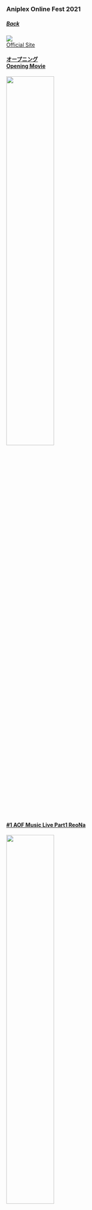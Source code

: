 ### Aniplex Online Fest 2021
##### [Back](../AOF_List.md)

<img src="../../../../Img/Aniplex%20Online%20Fest/mv_logo.png" width="vw"><br>
[Official Site](https://aniplex-online-fest.com/)

#### [オープニング<br>Opening Movie](AOF2021_OpeningMovie.md)
<img src="../../../../Img/Aniplex%20Online%20Fest/AOF2021/01_Opening%20Movie.png" width="50%">

#### [#1 AOF Music Live Part1 ReoNa](AOF2021_Ep1.md)
<img src="../../../../Img/Aniplex%20Online%20Fest/AOF2021/02_Music%20Live%20ReoNa.png" width="50%">

#### [#2 AOF Music Live Part1 SawanoHiroyuki[nZk]](AOF2021_Ep2.md)
<img src="../../../../Img/Aniplex%20Online%20Fest/AOF2021/03_Music%20Live%20SawanoHiroyuki[nZk].png" width="50%">

#### [オープニングトーク<br>Opening Talk](AOF2021_OpeningTalk.md)
<img src="../../../../Img/Aniplex%20Online%20Fest/AOF2021/04_Opening%20Talk.png" width="50%">

#### [#3 「魔法少女まどか☆マギカ」10年の軌跡<br>#3 Tracing the ten-year history of Puella Magi Madoka Magica](AOF2021_Ep3.md)
<img src="../../../../Img/Aniplex%20Online%20Fest/AOF2021/05_Puella%20Magi%20Madoka%20Magica.png" width="50%">

#### [#4 「Fate/Grand Order ANIME PROJECT」Special Program](AOF2021_Ep4.md)
<img src="../../../../Img/Aniplex%20Online%20Fest/AOF2021/06_FateGrand%20Order%20ANIME%20PROJECT.png" width="50%">

#### [MC Part1](AOF2021_MCPart1.md)
<img src="../../../../Img/Aniplex%20Online%20Fest/AOF2021/07_MC%20Part1.png" width="50%">

#### [#5 「SK∞ エスケーエイト　愛の仮面舞踏会」楽屋生中継<br>#5 "SK8 the Infinity" Special Stage Event - Backstage Live Broadcast](AOF2021_Ep5.md)
<img src="../../../../Img/Aniplex%20Online%20Fest/AOF2021/08_SK8%20the%20Infinity.png" width="50%">

#### [#6 「Making of ヴァニタスの手記」<br>#6 Making of "The Case Study of Vanitas"](AOF2021_Ep6.md)
<img src="../../../../Img/Aniplex%20Online%20Fest/AOF2021/09_The%20Case%20Study%20of%20Vanitas.png" width="50%">

#### [#7 「魔法科高校の優等生」<br>#7 The Honor at Magic High School](AOF2021_Ep7.md)
<img src="../../../../Img/Aniplex%20Online%20Fest/AOF2021/10_The%20Honor%20at%20Magic%20High%20School.png" width="50%">

#### [#8 「平穏世代の韋駄天達」<br>#8 The Idaten Deities Know Only Peace](AOF2021_Ep8.md)
<img src="../../../../Img/Aniplex%20Online%20Fest/AOF2021/11_The%20Idaten%20Deities%20Know%20Only%20Peace.png" width="50%">

#### [#9 「８６―エイティシックス―」<br>#9 86 EIGHTY-SIX](AOF2021_Ep9.md)
<img src="../../../../Img/Aniplex%20Online%20Fest/AOF2021/12_86%20EIGHTY-SIX.png" width="50%">

#### [#10 「王様ランキング」<br>#10 Ranking of Kings](AOF2021_Ep10.md)
<img src="../../../../Img/Aniplex%20Online%20Fest/AOF2021/13_Ranking%20of%20Kings.png" width="50%">

#### [#11 「ビルディバイド -#000000-(コードブラック)」<br>#11 BUILD_DIVIDE -#000000- CODE BLACK](AOF2021_Ep11.md)
<img src="../../../../Img/Aniplex%20Online%20Fest/AOF2021/14_BUILD_DIVIDE.png" width="50%">

#### [#12 「ヴィジュアルプリズン」<br>#12 VISUAL PRISON](AOF2021_Ep12.md)
<img src="../../../../Img/Aniplex%20Online%20Fest/AOF2021/15_VISUAL%20PRISON.png" width="50%">

#### [MC Part2 ライブドローイング①<br>Live Drawing with Saki takahashi](AOF2021_MCPart2.md)
<img src="../../../../Img/Aniplex%20Online%20Fest/AOF2021/16_Live%20Drawing1.png" width="50%">

#### [#13 DJ和 Showcase<br>#13 DJ Kazu Showcase](AOF2021_Ep13.md)
<img src="../../../../Img/Aniplex%20Online%20Fest/AOF2021/17_DJ%20Kazu%20Showcase.png" width="50%">

#### [MC Part3 ライブドローイング②<br>Live Drawing with Saki takahashi](AOF2021_MCPart3.md)
<img src="../../../../Img/Aniplex%20Online%20Fest/AOF2021/18_Live%20Drawing2.png" width="50%">

#### [MC Part3 藤間桜<br>Sakura Fujima appearance](AOF2021_MCPart3_Sakura.md)
<img src="../../../../Img/Aniplex%20Online%20Fest/AOF2021/19_Sakura%20Fujima.png" width="50%">

#### [#14 「鬼滅の刃 海外出張版 2021」<br>#14 Demon Slayer: Kimetsu no Yaiba Overseas Trip 2021](AOF2021_Ep14.md)
<img src="../../../../Img/Aniplex%20Online%20Fest/AOF2021/20_Demon%20Slayer.png" width="50%">

#### [#15 「劇場版 ソードアート・オンライン -プログレッシブ- 星なき夜のアリア [Past and Future]」<br>#15 Sword Art Online the Movie -Progressive- Aria of a Starless Night [Past and Future]](AOF2021_Ep15.md)
<img src="../../../../Img/Aniplex%20Online%20Fest/AOF2021/21_SAO%20Progressive.png" width="50%">

#### [エンディングトーク<br>Closing Talk](AOF2021_ClosingTalk.md)
<img src="../../../../Img/Aniplex%20Online%20Fest/AOF2021/22_Closing%20Talk.png" width="50%">

#### [#16 AOF Music Live Part2 ClariS](AOF2021_Ep16.md)
<img src="../../../../Img/Aniplex%20Online%20Fest/AOF2021/23_Music%20Live%20ClariS.png" width="50%">

#### [#17 AOF Music Live Part2 Aimer](AOF2021_Ep17.md)
<img src="../../../../Img/Aniplex%20Online%20Fest/AOF2021/24_Music%20Live%20Aimer.png" width="50%">

#### [#18 AOF Music Live Part2 LiSA](AOF2021_Ep18.md)
<img src="../../../../Img/Aniplex%20Online%20Fest/AOF2021/25_Music%20Live%20LiSA.png" width="50%">

<table>
 <tr>
  <th>Raw</th>
  <td>Download <a target="_blank" rel="noreferrer noopener" href="https://github.com/LYHPandaKing/227PhotoBackup/releases/download/AOF2021/Aniplex.Online.Fest.2021_FULL.7z.001">Part1 </a>| <a target="_blank" rel="noreferrer noopener" href="https://github.com/LYHPandaKing/227PhotoBackup/releases/download/AOF2021/Aniplex.Online.Fest.2021_FULL.7z.002">Part2 </a>| <a target="_blank" rel="noreferrer noopener" href="https://github.com/LYHPandaKing/227PhotoBackup/releases/download/AOF2021/Aniplex.Online.Fest.2021_FULL.7z.003">Part3 </a>| <a target="_blank" rel="noreferrer noopener" href="https://github.com/LYHPandaKing/227PhotoBackup/releases/download/AOF2021/Aniplex.Online.Fest.2021_FULL.7z.004">Part4 </a></td>
 </tr>
</table>